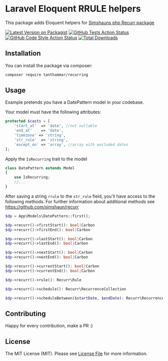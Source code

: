 # Laravel Eloquent RRULE helpers
This package adds Eloquent helpers for [Simshauns php Recurr package](https://github.com/simshaun/recurr)

[![Latest Version on Packagist](https://img.shields.io/packagist/v/tanthammar/recurring.svg?style=flat-square)](https://packagist.org/packages/tanthammar/recurring)
[![GitHub Tests Action Status](https://img.shields.io/github/workflow/status/tanthammar/recurring/run-tests?label=tests)](https://github.com/tanthammar/recurring/actions?query=workflow%3Arun-tests+branch%3Amain)
[![GitHub Code Style Action Status](https://img.shields.io/github/workflow/status/tanthammar/recurring/Check%20&%20fix%20styling?label=code%20style)](https://github.com/tanthammar/recurring/actions?query=workflow%3A"Check+%26+fix+styling"+branch%3Amain)
[![Total Downloads](https://img.shields.io/packagist/dt/tanthammar/recurring.svg?style=flat-square)](https://packagist.org/packages/tanthammar/recurring)


## Installation

You can install the package via composer:

```bash
composer require tanthammar/recurring
```

## Usage
Example pretends you have a DatePattern model in your codebase.

Your model must have the following attributes:
```php
protected $casts = [
    'start_at'  => 'date', //not nullable
    'end_at'    => 'date',
    'timezone' => 'string',
    'str_rule'  => 'string',
    'except_on' => 'array', //array with excluded dates
];
```

Apply the `IsRecurring` trait to the model
```php
class DatePattern extends Model
{
    use IsRecurring;
    //...
}
```

After saving a string `rrule` to the `str_rule` field, you'll have access to the following methods.
For further information about additional methods see https://github.com/simshaun/recurr

```php
$dp = App\Models\DatePattern::first();

$dp->recurr()->firstStart(): bool|Carbon
$dp->recurr()->firstEnd(): bool|Carbon

$dp->recurr()->lastStart(): bool|Carbon
$dp->recurr()->lastEnd(): bool|Carbon

$dp->recurr()->nextStart(): bool|Carbon
$dp->recurr()->nextEnd(): bool|Carbon

$dp->recurr()->currentStart(): bool|Carbon
$dp->recurr()->currentEnd(): bool|Carbon

$dp->recurr()->rule(): Recurr\Rule

$dp->recurr()->schedule(): Recurr\RecurrenceCollection

$dp->recurr()->scheduleBetween($startDate, $endDate): Recurr\RecurrenceCollection
```

## Contributing

Happy for every contribution, make a PR :)


## License

The MIT License (MIT). Please see [License File](LICENSE.md) for more information.
